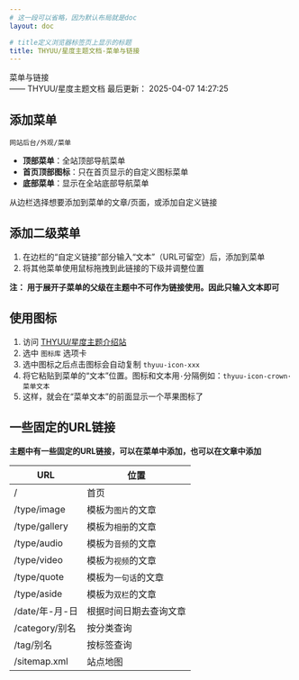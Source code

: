 ```yaml
---
# 这一段可以省略，因为默认布局就是doc
layout: doc

# title定义浏览器标签页上显示的标题
title: THYUU/星度主题文档-菜单与链接
---
```

<div class="title-wrapper">
   <div class="page-title">菜单与链接</div>
   <div class="post-title">—— THYUU/星度主题文档
      <span class="lastModifyTime">
          <i class="fa-regular fa-clock"></i> 最后更新： 2025-04-07 14:27:25
      </span>
   </div>
</div>

## 添加菜单

`网站后台/外观/菜单`
 - **顶部菜单**：全站顶部导航菜单
 - **首页顶部图标**：只在首页显示的自定义图标菜单
 - **底部菜单**：显示在全站底部导航菜单

从边栏选择想要添加到菜单的文章/页面，或添加自定义链接

## 添加二级菜单

1. 在边栏的“自定义链接”部分输入“文本”（URL可留空）后，添加到菜单
2. 将其他菜单使用鼠标拖拽到此链接的下级并调整位置

**注： 用于展开子菜单的父级在主题中不可作为链接使用。因此只输入文本即可**

## 使用图标


1. 访问 [THYUU/星度主题介绍站](https://theme.thyuu.com/)
2. 选中 `图标库` 选项卡
3. 选中图标之后点击图标会自动复制 `thyuu-icon-xxx` 
5. 将它粘贴到菜单的“文本”位置。图标和文本用`·`分隔例如：`thyuu-icon-crown·菜单文本`
6. 这样，就会在“菜单文本”的前面显示一个苹果图标了

## 一些固定的URL链接

**主题中有一些固定的URL链接，可以在菜单中添加，也可以在文章中添加**

|  URL   | 位置  |
|  ----  | ----  |
| /  | 首页 |
| /type/image  | 模板为`图片`的文章 |
| /type/gallery  | 模板为`相册`的文章 |
| /type/audio  | 模板为`音频`的文章 |
| /type/video  | 模板为`视频`的文章 |
| /type/quote  | 模板为`一句话`的文章 |
| /type/aside  | 模板为`双栏`的文章 |
| /date/年-月-日  | 根据时间日期去查询文章 |
| /category/别名  | 按分类查询 |
| /tag/别名  | 按标签查询 |
| /sitemap.xml  | 站点地图 |
